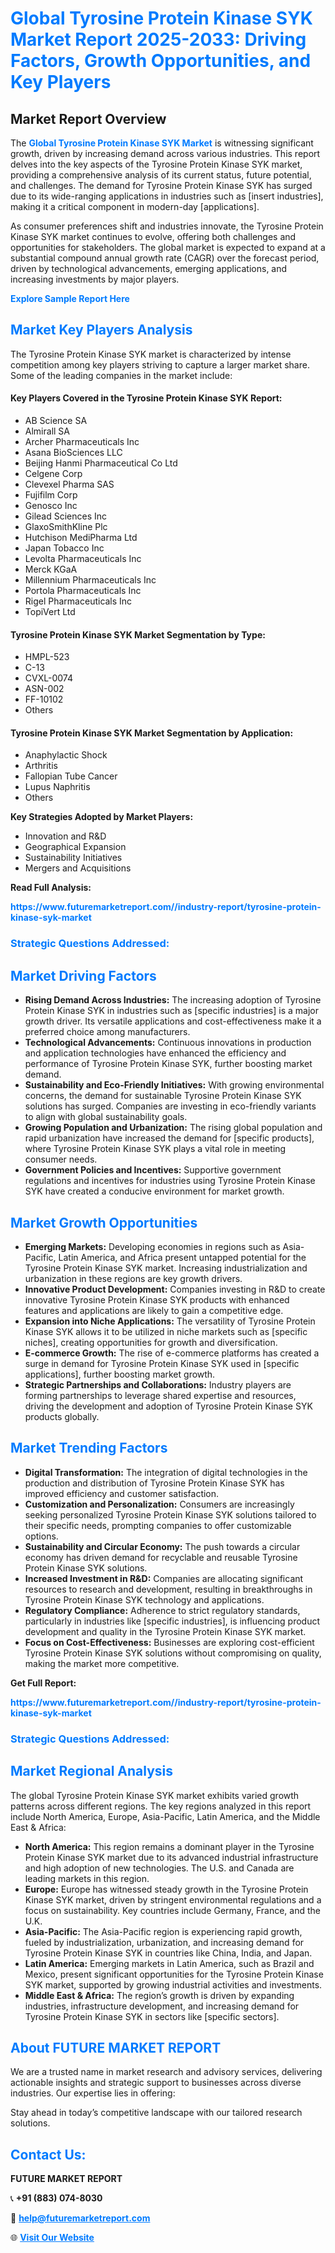 <h1 style="color: #007BFF;">Global Tyrosine Protein Kinase SYK Market Report 2025-2033: Driving Factors, Growth Opportunities, and Key Players</h1>

<section id="overview">
<h2>Market Report Overview</h2>
<p>The <a href="https://www.futuremarketreport.com//industry-report/tyrosine-protein-kinase-syk-market" style="color: #007BFF; text-decoration: none;"><strong>Global Tyrosine Protein Kinase SYK Market</strong></a> is witnessing significant growth, driven by increasing demand across various industries. This report delves into the key aspects of the Tyrosine Protein Kinase SYK market, providing a comprehensive analysis of its current status, future potential, and challenges. The demand for Tyrosine Protein Kinase SYK has surged due to its wide-ranging applications in industries such as [insert industries], making it a critical component in modern-day [applications].</p>
<p>As consumer preferences shift and industries innovate, the Tyrosine Protein Kinase SYK market continues to evolve, offering both challenges and opportunities for stakeholders. The global market is expected to expand at a substantial compound annual growth rate (CAGR) over the forecast period, driven by technological advancements, emerging applications, and increasing investments by major players.</p>
</section>

<section id="overview">
<p><a href="https://www.futuremarketreport.com//request-sample/reportId=52892" style="color: #007BFF; text-decoration: none;"><strong>Explore Sample Report Here</strong></a></p>
</section>

<section id="key-players">
<h2 style="color: #007BFF;">Market Key Players Analysis</h2>
<p>The Tyrosine Protein Kinase SYK market is characterized by intense competition among key players striving to capture a larger market share. Some of the leading companies in the market include:</p>
<h4>Key Players Covered in the Tyrosine Protein Kinase SYK Report:</h4>
<ul><li>AB Science SA</li><li>Almirall SA</li><li>Archer Pharmaceuticals Inc</li><li>Asana BioSciences LLC</li><li>Beijing Hanmi Pharmaceutical Co Ltd</li><li>Celgene Corp</li><li>Clevexel Pharma SAS</li><li>Fujifilm Corp</li><li>Genosco Inc</li><li>Gilead Sciences Inc</li><li>GlaxoSmithKline Plc</li><li>Hutchison MediPharma Ltd</li><li>Japan Tobacco Inc</li><li>Levolta Pharmaceuticals Inc</li><li>Merck KGaA</li><li>Millennium Pharmaceuticals Inc</li><li>Portola Pharmaceuticals Inc</li><li>Rigel Pharmaceuticals Inc</li><li>TopiVert Ltd</li></ul>
<h4>Tyrosine Protein Kinase SYK Market Segmentation by Type:</h4>
<ul><li>HMPL-523</li><li>C-13</li><li>CVXL-0074</li><li>ASN-002</li><li>FF-10102</li><li>Others</li></ul>

<h4>Tyrosine Protein Kinase SYK Market Segmentation by Application:</h4>
<ul><li>Anaphylactic Shock</li><li>Arthritis</li><li>Fallopian Tube Cancer</li><li>Lupus Naphritis</li><li>Others</li></ul>
<p><strong>Key Strategies Adopted by Market Players:</strong></p>
<ul>
<li>Innovation and R&D</li>
<li>Geographical Expansion</li>
<li>Sustainability Initiatives</li>
<li>Mergers and Acquisitions</li>
</ul>
</section>

<section>
<p><strong>Read Full Analysis: </strong></p><a href="https://www.futuremarketreport.com//industry-report/tyrosine-protein-kinase-syk-market" style="color: #007BFF; text-decoration: none;"><strong>https://www.futuremarketreport.com//industry-report/tyrosine-protein-kinase-syk-market</strong></a>
<h3 style="color: #007BFF;">Strategic Questions Addressed:</h3>
</section>

<section id="driving-factors">
<h2 style="color: #007BFF;">Market Driving Factors</h2>
<ul>
<li><strong>Rising Demand Across Industries:</strong> The increasing adoption of Tyrosine Protein Kinase SYK in industries such as [specific industries] is a major growth driver. Its versatile applications and cost-effectiveness make it a preferred choice among manufacturers.</li>
<li><strong>Technological Advancements:</strong> Continuous innovations in production and application technologies have enhanced the efficiency and performance of Tyrosine Protein Kinase SYK, further boosting market demand.</li>
<li><strong>Sustainability and Eco-Friendly Initiatives:</strong> With growing environmental concerns, the demand for sustainable Tyrosine Protein Kinase SYK solutions has surged. Companies are investing in eco-friendly variants to align with global sustainability goals.</li>
<li><strong>Growing Population and Urbanization:</strong> The rising global population and rapid urbanization have increased the demand for [specific products], where Tyrosine Protein Kinase SYK plays a vital role in meeting consumer needs.</li>
<li><strong>Government Policies and Incentives:</strong> Supportive government regulations and incentives for industries using Tyrosine Protein Kinase SYK have created a conducive environment for market growth.</li>
</ul>
</section>

<section id="growth-opportunities">
<h2 style="color: #007BFF;">Market Growth Opportunities</h2>
<ul>
<li><strong>Emerging Markets:</strong> Developing economies in regions such as Asia-Pacific, Latin America, and Africa present untapped potential for the Tyrosine Protein Kinase SYK market. Increasing industrialization and urbanization in these regions are key growth drivers.</li>
<li><strong>Innovative Product Development:</strong> Companies investing in R&D to create innovative Tyrosine Protein Kinase SYK products with enhanced features and applications are likely to gain a competitive edge.</li>
<li><strong>Expansion into Niche Applications:</strong> The versatility of Tyrosine Protein Kinase SYK allows it to be utilized in niche markets such as [specific niches], creating opportunities for growth and diversification.</li>
<li><strong>E-commerce Growth:</strong> The rise of e-commerce platforms has created a surge in demand for Tyrosine Protein Kinase SYK used in [specific applications], further boosting market growth.</li>
<li><strong>Strategic Partnerships and Collaborations:</strong> Industry players are forming partnerships to leverage shared expertise and resources, driving the development and adoption of Tyrosine Protein Kinase SYK products globally.</li>
</ul>
</section>

<section id="trending-factors">
<h2 style="color: #007BFF;">Market Trending Factors</h2>
<ul>
<li><strong>Digital Transformation:</strong> The integration of digital technologies in the production and distribution of Tyrosine Protein Kinase SYK has improved efficiency and customer satisfaction.</li>
<li><strong>Customization and Personalization:</strong> Consumers are increasingly seeking personalized Tyrosine Protein Kinase SYK solutions tailored to their specific needs, prompting companies to offer customizable options.</li>
<li><strong>Sustainability and Circular Economy:</strong> The push towards a circular economy has driven demand for recyclable and reusable Tyrosine Protein Kinase SYK solutions.</li>
<li><strong>Increased Investment in R&D:</strong> Companies are allocating significant resources to research and development, resulting in breakthroughs in Tyrosine Protein Kinase SYK technology and applications.</li>
<li><strong>Regulatory Compliance:</strong> Adherence to strict regulatory standards, particularly in industries like [specific industries], is influencing product development and quality in the Tyrosine Protein Kinase SYK market.</li>
<li><strong>Focus on Cost-Effectiveness:</strong> Businesses are exploring cost-efficient Tyrosine Protein Kinase SYK solutions without compromising on quality, making the market more competitive.</li>
</ul>
</section>

<section>
<p><strong>Get Full Report: </strong></p><a href="https://www.futuremarketreport.com//industry-report/tyrosine-protein-kinase-syk-market" style="color: #007BFF; text-decoration: none;"><strong>https://www.futuremarketreport.com//industry-report/tyrosine-protein-kinase-syk-market</strong></a>
<h3 style="color: #007BFF;">Strategic Questions Addressed:</h3>
</section>


<section id="regional-analysis">
<h2 style="color: #007BFF;">Market Regional Analysis</h2>
<p>The global Tyrosine Protein Kinase SYK market exhibits varied growth patterns across different regions. The key regions analyzed in this report include North America, Europe, Asia-Pacific, Latin America, and the Middle East & Africa:</p>
<ul>
<li><strong>North America:</strong> This region remains a dominant player in the Tyrosine Protein Kinase SYK market due to its advanced industrial infrastructure and high adoption of new technologies. The U.S. and Canada are leading markets in this region.</li>
<li><strong>Europe:</strong> Europe has witnessed steady growth in the Tyrosine Protein Kinase SYK market, driven by stringent environmental regulations and a focus on sustainability. Key countries include Germany, France, and the U.K.</li>
<li><strong>Asia-Pacific:</strong> The Asia-Pacific region is experiencing rapid growth, fueled by industrialization, urbanization, and increasing demand for Tyrosine Protein Kinase SYK in countries like China, India, and Japan.</li>
<li><strong>Latin America:</strong> Emerging markets in Latin America, such as Brazil and Mexico, present significant opportunities for the Tyrosine Protein Kinase SYK market, supported by growing industrial activities and investments.</li>
<li><strong>Middle East & Africa:</strong> The region’s growth is driven by expanding industries, infrastructure development, and increasing demand for Tyrosine Protein Kinase SYK in sectors like [specific sectors].</li>
</ul>
</section>

<footer>
<h2 style="color: #007BFF;">About FUTURE MARKET REPORT</h2>
<p>We are a trusted name in market research and advisory services, delivering actionable insights and strategic support to businesses across diverse industries. Our expertise lies in offering:</p>

<p>Stay ahead in today’s competitive landscape with our tailored research solutions.</p>

<h2 style="color: #007BFF;">Contact Us:</h2>
<p><strong>FUTURE MARKET REPORT</strong></p>
<p>📞 <strong>+91 (883) 074-8030</strong></p>
<p>📧 <strong><a href="mailto:help@futuremarketreport.com" style="color: #007BFF;">help@futuremarketreport.com</a></strong></p>
<p>🌐 <strong><a href="https://www.futuremarketreport.com/" style="color: #007BFF;">Visit Our Website</a></strong></p>
</footer>